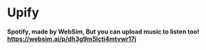 # Upify
**Spotify, made by WebSim, But you can upload music to listen too!
https://websim.ai/p/dh3g9m5lcti4mtvwr17j**
